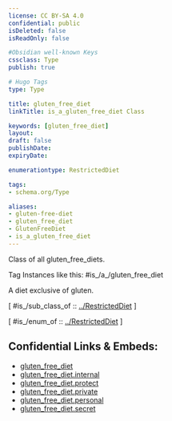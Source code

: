 ```yaml
---
license: CC BY-SA 4.0
confidential: public
isDeleted: false
isReadOnly: false

#Obsidian well-known Keys
cssclass: Type
publish: true

# Hugo Tags
type: Type

title: gluten_free_diet
linkTitle: is_a_gluten_free_diet Class

keywords: [gluten_free_diet]
layout: 
draft: false
publishDate:
expiryDate: 

enumerationtype: RestrictedDiet

tags:
- schema.org/Type

aliases:
- gluten-free-diet
- gluten_free_diet
- GlutenFreeDiet
- is_a_gluten_free_diet
---
```


Class of all gluten_free_diets.

Tag Instances like this: 
#is_/a_/gluten_free_diet

A diet exclusive of gluten.

[ #is_/sub_class_of :: [../RestrictedDiet](../RestrictedDiet) ]

[ #is_/enum_of :: [../RestrictedDiet](../RestrictedDiet) ]



## Confidential Links & Embeds: 
- [gluten_free_diet](../../../../../../../_public/schema.org/Type/is_a_/intangible/enumeration/restricted_diet/gluten_free_diet.md) 
- [gluten_free_diet.internal](../../../../../../../_internal/schema.org/Type/is_a_/intangible/enumeration/restricted_diet/gluten_free_diet.internal.md) 
- [gluten_free_diet.protect](../../../../../../../_protect/schema.org/Type/is_a_/intangible/enumeration/restricted_diet/gluten_free_diet.protect.md) 
- [gluten_free_diet.private](../../../../../../../_private/schema.org/Type/is_a_/intangible/enumeration/restricted_diet/gluten_free_diet.private.md) 
- [gluten_free_diet.personal](../../../../../../../_personal/schema.org/Type/is_a_/intangible/enumeration/restricted_diet/gluten_free_diet.personal.md) 
- [gluten_free_diet.secret](../../../../../../../_secret/schema.org/Type/is_a_/intangible/enumeration/restricted_diet/gluten_free_diet.secret.md) 
